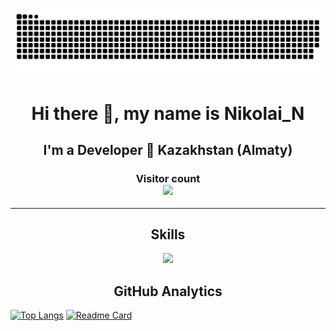 
![github contribution grid snake animation](https://raw.githubusercontent.com/platane/platane/output/github-contribution-grid-snake-dark.svg#gh-dark-mode-only)
<h1 align="center">Hi there 👋, my name is Nikolai_N </h1> 
<h2 align="center">I'm a Developer 📍 Kazakhstan (Almaty) </h2>

 <h3 align="center">
  Visitor count<br>
  <img src="https://profile-counter.glitch.me/Mental-Fox/count.svg" />
</h3>

---

<h2 align="center">Skills </h2>

<p align="center">
  <a href="https://skillicons.dev">
    <img src="https://skillicons.dev/icons?i=python,mysql,vscode,php,js,css,html,bootstrap" />
  </a>
</p>

<h2 align="center">GitHub Analytics </h2>

[![Top Langs](https://github-readme-stats.vercel.app/api/top-langs/?username=Mental-Fox&theme=dark&layout=compact)](https://github.com/anuraghazra/github-readme-stats)
[![Readme Card](https://github-readme-stats.vercel.app/api/pin/?username=Mental-Fox&repo=3D-Portfolio&theme=dark)](https://github.com/Mental-Fox/3D-Portfolio)

